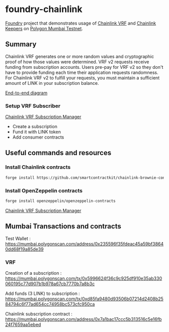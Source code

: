 # foundry-chainlink

[Foundry](https://book.getfoundry.sh/) project that demonstrates usage of [Chainlink VRF](https://docs.chain.link/docs/vrf/v2/introduction/) and [Chainlink Keepers](https://docs.chain.link/docs/chainlink-keepers/introduction/) on [Polygon Mumbai Testnet](https://docs.chain.link/docs/vrf/v2/supported-networks/#polygon-matic-mumbai-testnet).

## Summary

Chainlink VRF generates one or more random values and cryptographic proof of how those values were determined. 
VRF v2 requests receive funding from subscription accounts. Users pre-pay for VRF v2 so they don't have to provide funding each time their application requests randomness.
For Chainlink VRF v2 to fulfill your requests, you must maintain a sufficient amount of LINK in your subscription balance.

[End-to-end diagram](https://docs.chain.link/images/vrf/v2-subscription-e2e.webp)

### Setup VRF Subscriber 

[Chainlink VRF Subscription Manager](https://vrf.chain.link/)

- Create a subscription
- Fund it with LINK token
- Add consumer contracts

## Useful commands and resources

### Install Chainlink contracts

```sh
forge install https://github.com/smartcontractkit/chainlink-brownie-contracts
```

### Install OpenZeppelin contracts

```sh
forge install openzeppelin/openzeppelin-contracts
```

[Chainlink VRF Subscription Manager](https://vrf.chain.link/mumbai)

## Mumbai Transactions and contracts

Test Wallet :
https://mumbai.polygonscan.com/address/0x235596f35fdeac45a59bf38640dd68f19a85de39

### VRF

Creation of a subscription :
https://mumbai.polygonscan.com/tx/0x5996624f36c9c925df910e35ab330060195c77d907b1b978a67cb7770b7a8b3c

Add funds (3 LINK) to subscription :
https://mumbai.polygonscan.com/tx/0xd85fa9480d93506b07214d2408b2584794c6f77ad654cc74958bc573cfc950ca

Chainlink subscription contract :
https://mumbai.polygonscan.com/address/0x7a1bac17ccc5b313516c5e16fb24f7659aa5ebed